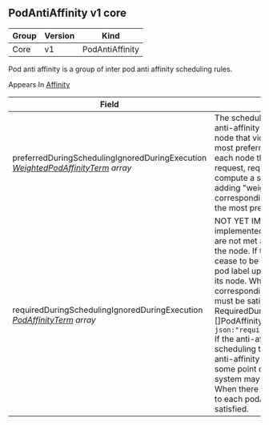 ## PodAntiAffinity v1 core

Group        | Version     | Kind
------------ | ---------- | -----------
Core | v1 | PodAntiAffinity



Pod anti affinity is a group of inter pod anti affinity scheduling rules.

<aside class="notice">
Appears In  <a href="#affinity-v1">Affinity</a> </aside>

Field        | Description
------------ | -----------
preferredDuringSchedulingIgnoredDuringExecution <br /> *[WeightedPodAffinityTerm](#weightedpodaffinityterm-v1) array*  | The scheduler will prefer to schedule pods to nodes that satisfy the anti-affinity expressions specified by this field, but it may choose a node that violates one or more of the expressions. The node that is most preferred is the one with the greatest sum of weights, i.e. for each node that meets all of the scheduling requirements (resource request, requiredDuringScheduling anti-affinity expressions, etc.), compute a sum by iterating through the elements of this field and adding "weight" to the sum if the node has pods which matches the corresponding podAffinityTerm; the node(s) with the highest sum are the most preferred.
requiredDuringSchedulingIgnoredDuringExecution <br /> *[PodAffinityTerm](#podaffinityterm-v1) array*  | NOT YET IMPLEMENTED. TODO: Uncomment field once it is implemented. If the anti-affinity requirements specified by this field are not met at scheduling time, the pod will not be scheduled onto the node. If the anti-affinity requirements specified by this field cease to be met at some point during pod execution (e.g. due to a pod label update), the system will try to eventually evict the pod from its node. When there are multiple elements, the lists of nodes corresponding to each podAffinityTerm are intersected, i.e. all terms must be satisfied. RequiredDuringSchedulingRequiredDuringExecution []PodAffinityTerm  `json:"requiredDuringSchedulingRequiredDuringExecution,omitempty"` If the anti-affinity requirements specified by this field are not met at scheduling time, the pod will not be scheduled onto the node. If the anti-affinity requirements specified by this field cease to be met at some point during pod execution (e.g. due to a pod label update), the system may or may not try to eventually evict the pod from its node. When there are multiple elements, the lists of nodes corresponding to each podAffinityTerm are intersected, i.e. all terms must be satisfied.

